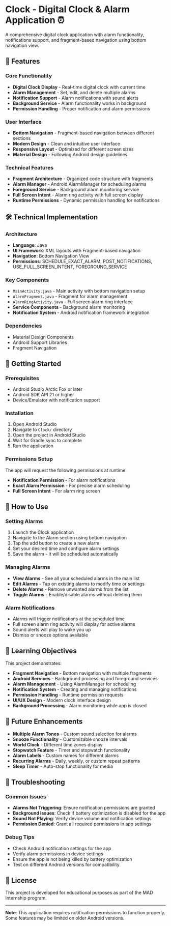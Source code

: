 # Clock - Digital Clock & Alarm Application ⏰

A comprehensive digital clock application with alarm functionality, notifications support, and fragment-based navigation using bottom navigation view.

## 📱 Features

### Core Functionality
- **Digital Clock Display** - Real-time digital clock with current time
- **Alarm Management** - Set, edit, and delete multiple alarms
- **Notification Support** - Alarm notifications with sound alerts
- **Background Service** - Alarm functionality works in background
- **Permission Handling** - Proper notification and alarm permissions

### User Interface
- **Bottom Navigation** - Fragment-based navigation between different sections
- **Modern Design** - Clean and intuitive user interface
- **Responsive Layout** - Optimized for different screen sizes
- **Material Design** - Following Android design guidelines

### Technical Features
- **Fragment Architecture** - Organized code structure with fragments
- **Alarm Manager** - Android AlarmManager for scheduling alarms
- **Foreground Service** - Background alarm monitoring service
- **Full Screen Intent** - Alarm ring activity with full screen display
- **Runtime Permissions** - Dynamic permission handling for notifications

## 🛠️ Technical Implementation

### Architecture
- **Language**: Java
- **UI Framework**: XML layouts with Fragment-based navigation
- **Navigation**: Bottom Navigation View
- **Permissions**: SCHEDULE_EXACT_ALARM, POST_NOTIFICATIONS, USE_FULL_SCREEN_INTENT, FOREGROUND_SERVICE

### Key Components
- `MainActivity.java` - Main activity with bottom navigation setup
- `AlarmFragment.java` - Fragment for alarm management
- `AlarmRingActivity.java` - Full screen alarm ring interface
- **Service Components** - Background alarm monitoring
- **Notification System** - Android notification framework integration

### Dependencies
- Material Design Components
- Android Support Libraries
- Fragment Navigation

## 🚀 Getting Started

### Prerequisites
- Android Studio Arctic Fox or later
- Android SDK API 21 or higher
- Device/Emulator with notification support

### Installation
1. Open Android Studio
2. Navigate to `Clock/` directory
3. Open the project in Android Studio
4. Wait for Gradle sync to complete
5. Run the application

### Permissions Setup
The app will request the following permissions at runtime:
- **Notification Permission** - For alarm notifications
- **Exact Alarm Permission** - For precise alarm scheduling
- **Full Screen Intent** - For alarm ring screen

## 📖 How to Use

### Setting Alarms
1. Launch the Clock application
2. Navigate to the Alarm section using bottom navigation
3. Tap the add button to create a new alarm
4. Set your desired time and configure alarm settings
5. Save the alarm - it will be scheduled automatically

### Managing Alarms
- **View Alarms** - See all your scheduled alarms in the main list
- **Edit Alarms** - Tap on existing alarms to modify time or settings
- **Delete Alarms** - Remove unwanted alarms from the list
- **Toggle Alarms** - Enable/disable alarms without deleting them

### Alarm Notifications
- Alarms will trigger notifications at the scheduled time
- Full screen alarm ring activity will display for active alarms
- Sound alerts will play to wake you up
- Dismiss or snooze options available

## 🎯 Learning Objectives

This project demonstrates:
- **Fragment Navigation** - Bottom navigation with multiple fragments
- **Android Services** - Background processing and foreground services
- **Alarm Management** - Using AlarmManager for scheduling
- **Notification System** - Creating and managing notifications
- **Permission Handling** - Runtime permission requests
- **UI/UX Design** - Modern clock interface design
- **Background Processing** - Alarm monitoring while app is closed

## 🔧 Future Enhancements

- **Multiple Alarm Tones** - Custom sound selection for alarms
- **Snooze Functionality** - Customizable snooze intervals
- **World Clock** - Different time zones display
- **Stopwatch Feature** - Timer and stopwatch functionality
- **Alarm Labels** - Custom names for different alarms
- **Recurring Alarms** - Daily, weekly, or custom repeat patterns
- **Sleep Timer** - Auto-stop functionality for media

## 🐛 Troubleshooting

### Common Issues
- **Alarms Not Triggering**: Ensure notification permissions are granted
- **Background Issues**: Check if battery optimization is disabled for the app
- **Sound Not Playing**: Verify device volume and notification settings
- **Permission Denied**: Grant all required permissions in app settings

### Debug Tips
- Check Android notification settings for the app
- Verify alarm permissions in device settings
- Ensure the app is not being killed by battery optimization
- Test on different Android versions for compatibility

## 📄 License

This project is developed for educational purposes as part of the MAD Internship program.

---

**Note**: This application requires notification permissions to function properly. Some features may be limited on older Android versions.
